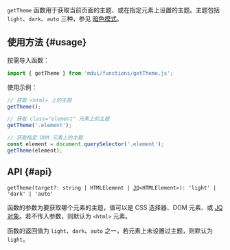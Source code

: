 `getTheme` 函数用于获取当前页面的主题、或在指定元素上设置的主题。主题包括 `light`、`dark`、`auto` 三种，参见 [暗色模式](/zh-cn/docs/2/styles/dark-mode)。

## 使用方法 {#usage}

按需导入函数：

```js
import { getTheme } from 'mdui/functions/getTheme.js';
```

使用示例：

```js
// 获取 <html> 上的主题
getTheme();

// 获取 class="element" 元素上的主题
getTheme('.element');

// 获取指定 DOM 元素上的主题
const element = document.querySelector('.element');
getTheme(element);
```

## API {#api}

<pre><code class="nohighlight">getTheme(target?: string | HTMLElement | <a href="/zh-cn/docs/2/functions/jq">JQ</a>&lt;HTMLElement&gt;): 'light' | 'dark' | 'auto'</code></pre>

函数的参数为要获取哪个元素的主题，值可以是 CSS 选择器、DOM 元素、或 [JQ 对象](/zh-cn/docs/2/functions/jq)。若不传入参数，则默认为 `<html>` 元素。

函数的返回值为 `light`、`dark`、`auto` 之一，若元素上未设置过主题，则默认为 `light`。
